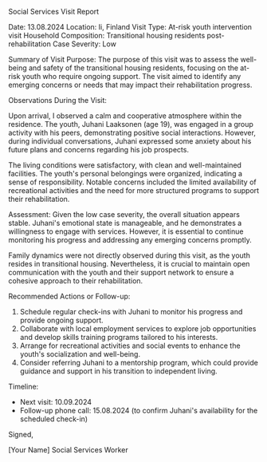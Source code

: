 Social Services Visit Report

Date: 13.08.2024
Location: Ii, Finland
Visit Type: At-risk youth intervention visit
Household Composition: Transitional housing residents post-rehabilitation
Case Severity: Low

Summary of Visit Purpose:
The purpose of this visit was to assess the well-being and safety of the transitional housing residents, focusing on the at-risk youth who require ongoing support. The visit aimed to identify any emerging concerns or needs that may impact their rehabilitation progress.

Observations During the Visit:

Upon arrival, I observed a calm and cooperative atmosphere within the residence. The youth, Juhani Laaksonen (age 19), was engaged in a group activity with his peers, demonstrating positive social interactions. However, during individual conversations, Juhani expressed some anxiety about his future plans and concerns regarding his job prospects.

The living conditions were satisfactory, with clean and well-maintained facilities. The youth's personal belongings were organized, indicating a sense of responsibility. Notable concerns included the limited availability of recreational activities and the need for more structured programs to support their rehabilitation.

Assessment:
Given the low case severity, the overall situation appears stable. Juhani's emotional state is manageable, and he demonstrates a willingness to engage with services. However, it is essential to continue monitoring his progress and addressing any emerging concerns promptly.

Family dynamics were not directly observed during this visit, as the youth resides in transitional housing. Nevertheless, it is crucial to maintain open communication with the youth and their support network to ensure a cohesive approach to their rehabilitation.

Recommended Actions or Follow-up:

1. Schedule regular check-ins with Juhani to monitor his progress and provide ongoing support.
2. Collaborate with local employment services to explore job opportunities and develop skills training programs tailored to his interests.
3. Arrange for recreational activities and social events to enhance the youth's socialization and well-being.
4. Consider referring Juhani to a mentorship program, which could provide guidance and support in his transition to independent living.

Timeline:

* Next visit: 10.09.2024
* Follow-up phone call: 15.08.2024 (to confirm Juhani's availability for the scheduled check-in)

Signed,

[Your Name]
Social Services Worker